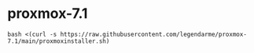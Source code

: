# proxmox-7.1

```
bash <(curl -s https://raw.githubusercontent.com/legendarme/proxmox-7.1/main/proxmoxinstaller.sh)
```
